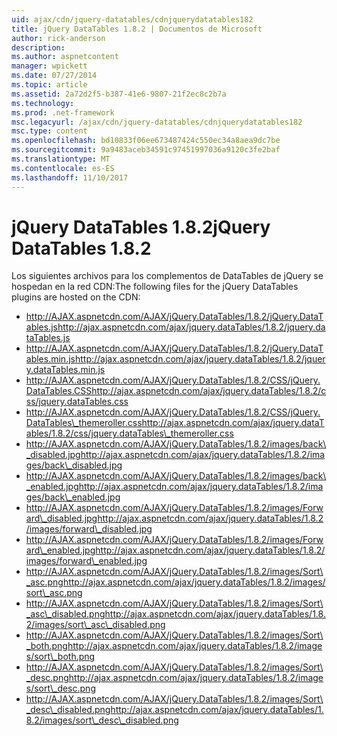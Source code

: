 ```yaml
---
uid: ajax/cdn/jquery-datatables/cdnjquerydatatables182
title: jQuery DataTables 1.8.2 | Documentos de Microsoft
author: rick-anderson
description: 
ms.author: aspnetcontent
manager: wpickett
ms.date: 07/27/2014
ms.topic: article
ms.assetid: 2a72d2f5-b387-41e6-9807-21f2ec8c2b7a
ms.technology: 
ms.prod: .net-framework
msc.legacyurl: /ajax/cdn/jquery-datatables/cdnjquerydatatables182
msc.type: content
ms.openlocfilehash: bd10833f06ee673487424c550ec34a8aea9dc7be
ms.sourcegitcommit: 9a9483aceb34591c97451997036a9120c3fe2baf
ms.translationtype: MT
ms.contentlocale: es-ES
ms.lasthandoff: 11/10/2017
---
```

<a name="jquery-datatables-182"></a><span data-ttu-id="65b8a-102">jQuery DataTables 1.8.2</span><span class="sxs-lookup"><span data-stu-id="65b8a-102">jQuery DataTables 1.8.2</span></span>
====================
<span data-ttu-id="65b8a-103">Los siguientes archivos para los complementos de DataTables de jQuery se hospedan en la red CDN:</span><span class="sxs-lookup"><span data-stu-id="65b8a-103">The following files for the jQuery DataTables plugins are hosted on the CDN:</span></span>

- <span data-ttu-id="65b8a-104">http://AJAX.aspnetcdn.com/AJAX/jQuery.DataTables/1.8.2/jQuery.DataTables.js</span><span class="sxs-lookup"><span data-stu-id="65b8a-104">http://ajax.aspnetcdn.com/ajax/jquery.dataTables/1.8.2/jquery.dataTables.js</span></span>
- <span data-ttu-id="65b8a-105">http://AJAX.aspnetcdn.com/AJAX/jQuery.DataTables/1.8.2/jQuery.DataTables.min.js</span><span class="sxs-lookup"><span data-stu-id="65b8a-105">http://ajax.aspnetcdn.com/ajax/jquery.dataTables/1.8.2/jquery.dataTables.min.js</span></span>
- <span data-ttu-id="65b8a-106">http://AJAX.aspnetcdn.com/AJAX/jQuery.DataTables/1.8.2/CSS/jQuery.DataTables.CSS</span><span class="sxs-lookup"><span data-stu-id="65b8a-106">http://ajax.aspnetcdn.com/ajax/jquery.dataTables/1.8.2/css/jquery.dataTables.css</span></span>
- <span data-ttu-id="65b8a-107">http://AJAX.aspnetcdn.com/AJAX/jQuery.DataTables/1.8.2/CSS/jQuery.DataTables\_themeroller.css</span><span class="sxs-lookup"><span data-stu-id="65b8a-107">http://ajax.aspnetcdn.com/ajax/jquery.dataTables/1.8.2/css/jquery.dataTables\_themeroller.css</span></span>
- <span data-ttu-id="65b8a-108">http://AJAX.aspnetcdn.com/AJAX/jQuery.DataTables/1.8.2/images/back\_disabled.jpg</span><span class="sxs-lookup"><span data-stu-id="65b8a-108">http://ajax.aspnetcdn.com/ajax/jquery.dataTables/1.8.2/images/back\_disabled.jpg</span></span>
- <span data-ttu-id="65b8a-109">http://AJAX.aspnetcdn.com/AJAX/jQuery.DataTables/1.8.2/images/back\_enabled.jpg</span><span class="sxs-lookup"><span data-stu-id="65b8a-109">http://ajax.aspnetcdn.com/ajax/jquery.dataTables/1.8.2/images/back\_enabled.jpg</span></span>
- <span data-ttu-id="65b8a-110">http://AJAX.aspnetcdn.com/AJAX/jQuery.DataTables/1.8.2/images/Forward\_disabled.jpg</span><span class="sxs-lookup"><span data-stu-id="65b8a-110">http://ajax.aspnetcdn.com/ajax/jquery.dataTables/1.8.2/images/forward\_disabled.jpg</span></span>
- <span data-ttu-id="65b8a-111">http://AJAX.aspnetcdn.com/AJAX/jQuery.DataTables/1.8.2/images/Forward\_enabled.jpg</span><span class="sxs-lookup"><span data-stu-id="65b8a-111">http://ajax.aspnetcdn.com/ajax/jquery.dataTables/1.8.2/images/forward\_enabled.jpg</span></span>
- <span data-ttu-id="65b8a-112">http://AJAX.aspnetcdn.com/AJAX/jQuery.DataTables/1.8.2/images/Sort\_asc.png</span><span class="sxs-lookup"><span data-stu-id="65b8a-112">http://ajax.aspnetcdn.com/ajax/jquery.dataTables/1.8.2/images/sort\_asc.png</span></span>
- <span data-ttu-id="65b8a-113">http://AJAX.aspnetcdn.com/AJAX/jQuery.DataTables/1.8.2/images/Sort\_asc\_disabled.png</span><span class="sxs-lookup"><span data-stu-id="65b8a-113">http://ajax.aspnetcdn.com/ajax/jquery.dataTables/1.8.2/images/sort\_asc\_disabled.png</span></span>
- <span data-ttu-id="65b8a-114">http://AJAX.aspnetcdn.com/AJAX/jQuery.DataTables/1.8.2/images/Sort\_both.png</span><span class="sxs-lookup"><span data-stu-id="65b8a-114">http://ajax.aspnetcdn.com/ajax/jquery.dataTables/1.8.2/images/sort\_both.png</span></span>
- <span data-ttu-id="65b8a-115">http://AJAX.aspnetcdn.com/AJAX/jQuery.DataTables/1.8.2/images/Sort\_desc.png</span><span class="sxs-lookup"><span data-stu-id="65b8a-115">http://ajax.aspnetcdn.com/ajax/jquery.dataTables/1.8.2/images/sort\_desc.png</span></span>
- <span data-ttu-id="65b8a-116">http://AJAX.aspnetcdn.com/AJAX/jQuery.DataTables/1.8.2/images/Sort\_desc\_disabled.png</span><span class="sxs-lookup"><span data-stu-id="65b8a-116">http://ajax.aspnetcdn.com/ajax/jquery.dataTables/1.8.2/images/sort\_desc\_disabled.png</span></span>
